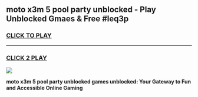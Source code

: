 
## moto x3m 5 pool party unblocked - Play Unblocked Gmaes & Free #leq3p
<h3>
<a href="https://news.freeplayer.one?title=moto_x3m_5_pool_party_unblocked&ref=24F">CLICK TO PLAY</a></h3>
<hr>

<h3>
<a href="https://news.freeplayer.one?title=moto_x3m_5_pool_party_unblocked&ref=24F">CLICK 2 PLAY</a>
  
</h3>

<a href="https://news.freeplayer.one?title=moto_x3m_5_pool_party_unblocked&ref=24F/"><img src="https://clearcache.store/games.png"></a>


**moto x3m 5 pool party unblocked games unblocked: Your Gateway to Fun and Accessible Online Gaming**
